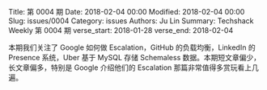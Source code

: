 Title: 第 0004 期
Date: 2018-02-04 00:00
Modified: 2018-02-04 00:00
Slug: issues/0004
Category: issues
Authors: Ju Lin
Summary: Techshack Weekly 第 0004 期
verse_start: 2018-01-28
verse_end: 2018-02-04

本期我们关注了 Google 如何做 Escalation，GitHub 的负载均衡，LinkedIn 的 Presence 系统，Uber 基于 MySQL 存储 Schemaless 数据。本期短文章偏少，长文章偏多，特别是 Google 介绍他们的 Escalation 那篇非常值得多赏玩看上几遍。